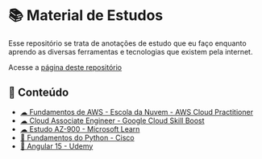 # 📚 Material de Estudos

Esse repositório se trata de anotações de estudo que eu faço enquanto aprendo as diversas ferramentas e tecnologias que existem pela internet.

Acesse a [página deste repositório](https://brendon3578.github.io/material-de-estudos/)

## 🔮 Conteúdo

- [☁ Fundamentos de AWS - Escola da Nuvem - AWS Cloud Practitioner](./escola-da-nuvem/aws-fundamentals/README.md)
- [☁ Cloud Associate Engineer - Google Cloud Skill Boost](./google_cloud/associate_cloud_engineer/README.md)
- [☁ Estudo AZ-900 - Microsoft Learn](./azure/az-900/README.md)
- [🐍 Fundamentos do Python - Cisco](./cisco/python-fundamentals/README.md)
- [💎 Angular 15 - Udemy](./udemy/angular15/README.md)
